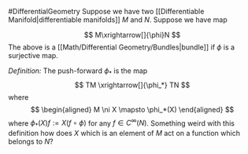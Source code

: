 #DifferentialGeometry 
Suppose we have two [[Differentiable Manifold|differentiable manifolds]] $M$ and $N$. Suppose we have map 

$$
M\xrightarrow[]{\phi}N
$$
The above is a [[Math/Differential Geometry/Bundles|bundle]] if $\phi$ is a surjective map.

*Definition:* The push-forward $\phi_*$ is the map 
$$
TM \xrightarrow[]{\phi_*} TN
$$
where 
$$
\begin{aligned}
M \ni X \mapsto \phi_*(X)
\end{aligned}
$$
where $\phi_*(X)f := X(f\circ \phi)$ for any $f\in C^{\infty}(N)$. Something weird with this definition how does $X$ which is an element of $M$ act on a function which belongs to $N$?

